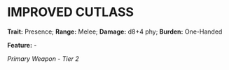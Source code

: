 # IMPROVED CUTLASS

**Trait:** Presence; **Range:** Melee; **Damage:** d8+4 phy; **Burden:** One-Handed

**Feature:** -

*Primary Weapon - Tier 2*

